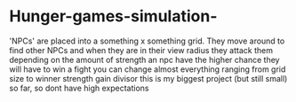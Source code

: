 # Hunger-games-simulation-
'NPCs' are placed into a something x something grid.
They move around to find other NPCs and when they are in their view radius they attack them
depending on the amount of strength an npc have the higher chance they will have to win a fight 
you can change almost everything ranging from grid size to winner strength gain divisor
this is my biggest project (but still small) so far, so dont have high expectations
